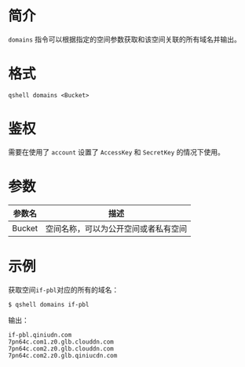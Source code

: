# 简介
`domains` 指令可以根据指定的空间参数获取和该空间关联的所有域名并输出。

# 格式
```
qshell domains <Bucket>
```

# 鉴权
需要在使用了 `account` 设置了 `AccessKey` 和 `SecretKey` 的情况下使用。

# 参数
|参数名|描述|
|-----|-----|
|Bucket|空间名称，可以为公开空间或者私有空间|

# 示例
获取空间`if-pbl`对应的所有的域名：

```
$ qshell domains if-pbl
```

输出：
```
if-pbl.qiniudn.com
7pn64c.com1.z0.glb.clouddn.com
7pn64c.com2.z0.glb.clouddn.com
7pn64c.com2.z0.glb.qiniucdn.com
```